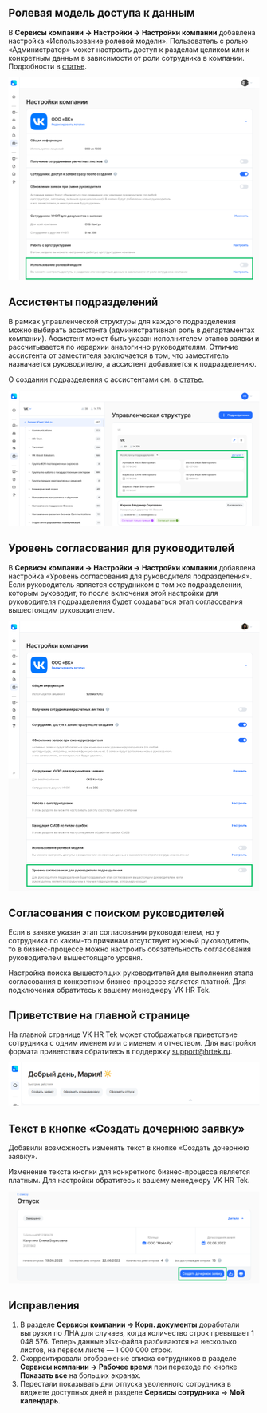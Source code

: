 ## **Ролевая модель доступа к данным**
В **Сервисы компании → Настройки → Настройки компании** добавлена настройка «Использование ролевой модели». Пользователь с ролью «Администратор» может настроить доступ к разделам целиком или к конкретным данным в зависимости от роли сотрудника в компании. Подробности в [статье](/ru/admin_actions/settings/settings_comp/role_model).

![](./assets/r1.png)

## **Ассистенты подразделений** 
В рамках управленческой структуры для каждого подразделения можно выбирать ассистента (административная роль в департаментах компании). Ассистент может быть указан исполнителем этапов заявки и рассчитывается по иерархии аналогично руководителям. Отличие ассистента от заместителя заключается в том, что заместитель назначается руководителю, а ассистент добавляется к подразделению.

О создании подразделения с ассистентами см. в [статье](/ru/admin_actions/management_structure/create_edit_division).

![](./assets/a1.png)

## **Уровень согласования для руководителей**
В **Сервисы компании → Настройки → Настройки компании** добавлена настройка «Уровень согласования для руководителя подразделения». Если руководитель является сотрудником в том же подразделении, которым руководит, то после включения этой настройки для руководителя подразделения будет создаваться этап согласования вышестоящим руководителем.

![](./assets/a2.png)

## **Согласования с поиском руководителей**
Если в заявке указан этап согласования руководителем, но у сотрудника по каким-то причинам отсутствует нужный руководитель, то в бизнес-процессе можно настроить обязательность согласования руководителем вышестоящего уровня.

Настройка поиска вышестоящих руководителей для выполнения этапа согласования в конкретном бизнес-процессе является платной. Для подключения обратитесь к вашему менеджеру VK HR Tek.

## **Приветствие на главной странице**

На главной странице VK HR Tek может отображаться приветствие сотрудника с одним именем или с именем и отчеством. Для настройки формата приветствия обратитесь в поддержку <support@hrtek.ru>.

![](./assets/Screenshot_170.png)

## **Текст в кнопке «Создать дочернюю заявку»**
Добавили возможность изменять текст в кнопке «Создать дочернюю заявку».

Изменение текста кнопки для конкретного бизнес-процесса является платным. Для настройки обратитесь к вашему менеджеру VK HR Tek.

![](./assets/a3.png)

## **Исправления**
1. В разделе **Сервисы компании → Корп. документы** доработали выгрузки по ЛНА для случаев, когда количество строк превышает 1 048 576. Теперь данные xlsx-файла разбиваются на несколько листов, на первом листе — 1 000 000 строк.
1. Скорректировали отображение списка сотрудников в разделе **Сервисы компании → Рабочее время** при переходе по кнопке **Показать все** на больших экранах.
1. Перестали показывать дни отпуска уволенного сотрудника в виджете доступных дней в разделе **Сервисы сотрудника → Мой календарь**.
